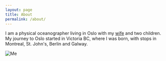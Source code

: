```yaml
---
layout: page
title: About
permalink: /about/
---
```


I am a physical oceanographer living in Oslo with my [wife](http://jessicabrouder.org) and two children. My journey to Oslo started in Victoria BC, where I was born, with stops in Montreal, St. John's, Berlin and Galway.

![Me](IMG_4501.jpg)

<!-- This is the base Jekyll theme. You can find out more info about customizing your Jekyll theme, as well as basic Jekyll usage documentation at [jekyllrb.com](http://jekyllrb.com/) -->

<!-- You can find the source code for the Jekyll new theme at: -->
<!-- {% include icon-github.html username="jekyll" %} / -->
<!-- [minima](https://github.com/jekyll/minima) -->

<!-- You can find the source code for Jekyll at -->
<!-- {% include icon-github.html username="jekyll" %} / -->
<!-- [jekyll](https://github.com/jekyll/jekyll) -->
